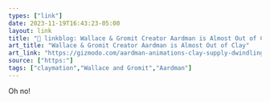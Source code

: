 ```yaml
---
types: ["link"]
date: 2023-11-19T16:43:23-05:00
layout: link
title: "🔗 linkblog: Wallace & Gromit Creator Aardman is Almost Out of Clay'"
art_title: "Wallace & Gromit Creator Aardman is Almost Out of Clay"
art_link: "https://gizmodo.com/aardman-animations-clay-supply-dwindling-1851034665"
source: ["https:"]
tags: ["claymation","Wallace and Gromit","Aardman"]
---
```

Oh no!
